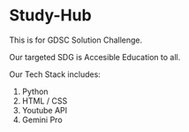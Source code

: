# Study-Hub

This is for GDSC Solution Challenge.

Our targeted SDG is Accesible Education to all.

Our Tech Stack includes:
  1. Python
  2. HTML / CSS
  3. Youtube API
  4. Gemini Pro


